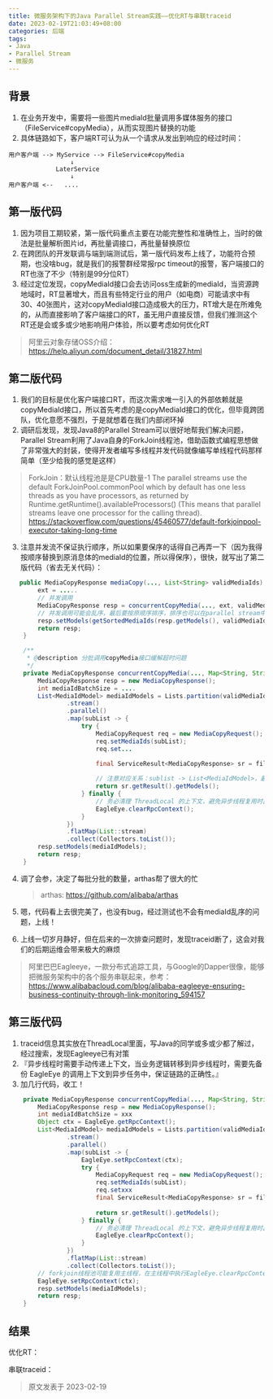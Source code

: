 ```yaml
---
title: 微服务架构下的Java Parallel Stream实践——优化RT与串联traceid
date: 2023-02-19T21:03:49+08:00
categories: 后端
tags:
- Java
- Parallel Stream
- 微服务
---
```

## 背景

1. 在业务开发中，需要将一些图片mediaId批量调用多媒体服务的接口（FileService#copyMedia），从而实现图片替换的功能
2. 具体链路如下，客户端RT可认为从一个请求从发出到响应的经过时间：

```shell
用户客户端 --> MyService --> FileService#copyMedia
                 ↓
             LaterService
                 ↓
用户客户端 <--   ....
```

## 第一版代码

1. 因为项目工期较紧，第一版代码重点主要在功能完整性和准确性上，当时的做法是批量解析图片id，再批量调接口，再批量替换原位
2. 在跨团队的开发联调与端到端测试后，第一版代码发布上线了，功能符合预期，也没啥bug，就是我们的报警群经常报rpc timeout的报警，客户端接口的RT也涨了不少（特别是99分位RT）
3. 经过定位发现，copyMediaId接口会去访问oss生成新的mediaId，当资源跨地域时，RT显著增大，而且有些特定行业的用户（如电商）可能请求中有30、40张图片，这对copyMediaId接口造成极大的压力，RT增大是在所难免的，从而直接影响了客户端接口的RT，虽无用户直接反馈，但我们推测这个RT还是会或多或少地影响用户体验，所以要考虑如何优化RT

> 阿里云对象存储OSS介绍：https://help.aliyun.com/document_detail/31827.html

## 第二版代码

1. 我们的目标是优化客户端接口RT，而这次需求唯一引入的外部依赖就是copyMediaId接口，所以首先考虑的是copyMediaId接口的优化，但毕竟跨团队，优化意愿不强烈，于是就想着在我们内部闭环掉
2. 调研后发现，发现Java8的Parallel Stream可以很好地帮我们解决问题，Parallel Stream利用了Java自身的ForkJoin线程池，借助函数式编程思想做了非常强大的封装，使得开发者编写多线程并发代码就像编写单线程代码那样简单（至少给我的感觉是这样）
> ForkJoin：默认线程池是是CPU数量-1
The parallel streams use the default ForkJoinPool.commonPool which by default has one less threads as you have processors, as returned by Runtime.getRuntime().availableProcessors() (This means that parallel streams leave one processor for the calling thread).
https://stackoverflow.com/questions/45460577/default-forkjoinpool-executor-taking-long-time
3. 注意并发流不保证执行顺序，所以如果要保序的话得自己再弄一下（因为我得按顺序替换到原消息体的mediaId的位置，所以得保序），很快，就写出了第二版代码（省去无关代码）：

```java
   public MediaCopyResponse mediaCopy(..., List<String> validMediaIds) throws ServiceException {
        ext = .....
        // 并发调用
        MediaCopyResponse resp = concurrentCopyMedia(..., ext, validMediaIds);
        // 并发调用可能会乱序，最后要按原顺序排序，排序也可以在parallel stream中直接做掉
        resp.setModels(getSortedMediaIds(resp.getModels(), validMediaIds));
        return resp;
    }

    /**
     * @description 分批调用copyMedia接口缓解超时问题
     */
    private MediaCopyResponse concurrentCopyMedia(..., Map<String, String> ext, List<String> validMediaIds) {
        MediaCopyResponse resp = new MediaCopyResponse();
        int mediaIdBatchSize = ....
        List<MediaIdModel> mediaIdModels = Lists.partition(validMediaIds, mediaIdBatchSize)
                .stream()
                .parallel()
                .map(subList -> {
                    try {
                        MediaCopyRequest req = new MediaCopyRequest();
                        req.setMediaIds(subList);
                        req.set...

                        final ServiceResult<MediaCopyResponse> sr = fileService.copyMedia(req, null, null);
                    
                        // 注意对应关系：sublist -> List<MediaIdModel>，最后并发流会把所有的List<MediaIdModel>拼起来
                        return sr.getResult().getModels();
                    } finally {
                        // 务必清理 ThreadLocal 的上下文，避免异步线程复用时出现上下文互串的问题
                        EagleEye.clearRpcContext();
                    }
                })
                .flatMap(List::stream)
                .collect(Collectors.toList());
        resp.setModels(mediaIdModels);
        return resp;
    }
```

4. 调了会参，决定了每批分批的数量，arthas帮了很大的忙

    > arthas: https://github.com/alibaba/arthas

5. 嗯，代码看上去很完美了，也没有bug，经过测试也不会有mediaId乱序的问题，上线！
6. 上线一切岁月静好，但在后来的一次排查问题时，发现traceid断了，这会对我们的后期运维会带来极大的麻烦

> 阿里巴巴Eagleeye，一款分布式追踪工具，与Google的Dapper很像，能够把微服务架构中的各个服务串联起来，参考：https://www.alibabacloud.com/blog/alibaba-eagleeye-ensuring-business-continuity-through-link-monitoring_594157

## 第三版代码
1. traceid信息其实放在ThreadLocal里面，写Java的同学或多或少都了解过，经过搜索，发现Eagleeye已有对策
2. 『异步线程时需要手动传递上下文，当业务逻辑转移到异步线程时，需要先备份 EagleEye 的调用上下文到异步任务中，保证链路的正确性。』
3. 加几行代码，收工！

```java
    private MediaCopyResponse concurrentCopyMedia(..., Map<String, String> ext, List<String> validMediaIds) {
        MediaCopyResponse resp = new MediaCopyResponse();
        int mediaIdBatchSize = xxx
        Object ctx = EagleEye.getRpcContext();
        List<MediaIdModel> mediaIdModels = Lists.partition(validMediaIds, mediaIdBatchSize)
                .stream()
                .parallel()
                .map(subList -> {
                    EagleEye.setRpcContext(ctx);
                    try {
                        MediaCopyRequest req = new MediaCopyRequest();
                        req.setMediaIds(subList);
                        req.setxxx
                        final ServiceResult<MediaCopyResponse> sr = fileService.copyMedia(req, null, null);
                      
                        return sr.getResult().getModels();
                    } finally {
                        // 务必清理 ThreadLocal 的上下文，避免异步线程复用时出现上下文互串的问题
                        EagleEye.clearRpcContext();
                    }
                })
                .flatMap(List::stream)
                .collect(Collectors.toList());
        // forkjoin线程池可能复用主线程，在主线程中执行EagleEye.clearRpcContext()，所以这里需要恢复
        EagleEye.setRpcContext(ctx);
        resp.setModels(mediaIdModels);
        return resp;
    }
```

## 结果

优化RT：


串联traceid：

> 原文发表于 2023-02-19